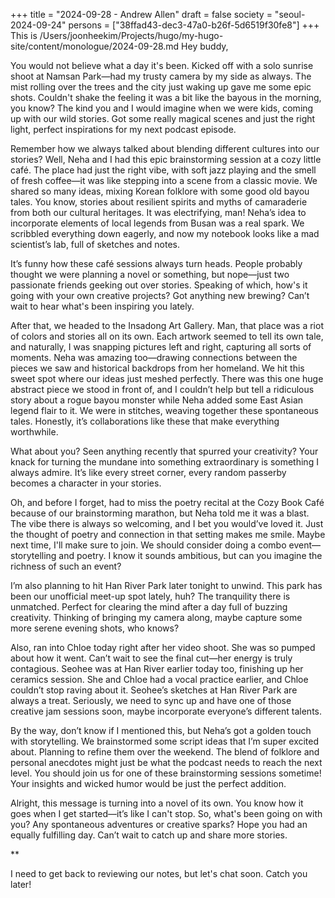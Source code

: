 +++
title = "2024-09-28 - Andrew Allen"
draft = false
society = "seoul-2024-09-24"
persons = ["38ffad43-dec3-47a0-b26f-5d6519f30fe8"]
+++
This is /Users/joonheekim/Projects/hugo/my-hugo-site/content/monologue/2024-09-28.md
Hey buddy,

You would not believe what a day it's been. Kicked off with a solo sunrise shoot at Namsan Park—had my trusty camera by my side as always. The mist rolling over the trees and the city just waking up gave me some epic shots. Couldn't shake the feeling it was a bit like the bayous in the morning, you know? The kind you and I would imagine when we were kids, coming up with our wild stories. Got some really magical scenes and just the right light, perfect inspirations for my next podcast episode.

Remember how we always talked about blending different cultures into our stories? Well, Neha and I had this epic brainstorming session at a cozy little café. The place had just the right vibe, with soft jazz playing and the smell of fresh coffee—it was like stepping into a scene from a classic movie. We shared so many ideas, mixing Korean folklore with some good old bayou tales. You know, stories about resilient spirits and myths of camaraderie from both our cultural heritages. It was electrifying, man! Neha’s idea to incorporate elements of local legends from Busan was a real spark. We scribbled everything down eagerly, and now my notebook looks like a mad scientist’s lab, full of sketches and notes.

It’s funny how these café sessions always turn heads. People probably thought we were planning a novel or something, but nope—just two passionate friends geeking out over stories. Speaking of which, how's it going with your own creative projects? Got anything new brewing? Can’t wait to hear what's been inspiring you lately.

After that, we headed to the Insadong Art Gallery. Man, that place was a riot of colors and stories all on its own. Each artwork seemed to tell its own tale, and naturally, I was snapping pictures left and right, capturing all sorts of moments. Neha was amazing too—drawing connections between the pieces we saw and historical backdrops from her homeland. We hit this sweet spot where our ideas just meshed perfectly. There was this one huge abstract piece we stood in front of, and I couldn’t help but tell a ridiculous story about a rogue bayou monster while Neha added some East Asian legend flair to it. We were in stitches, weaving together these spontaneous tales. Honestly, it’s collaborations like these that make everything worthwhile.

What about you? Seen anything recently that spurred your creativity? Your knack for turning the mundane into something extraordinary is something I always admire. It’s like every street corner, every random passerby becomes a character in your stories.

Oh, and before I forget, had to miss the poetry recital at the Cozy Book Café because of our brainstorming marathon, but Neha told me it was a blast. The vibe there is always so welcoming, and I bet you would’ve loved it. Just the thought of poetry and connection in that setting makes me smile. Maybe next time, I'll make sure to join. We should consider doing a combo event—storytelling and poetry. I know it sounds ambitious, but can you imagine the richness of such an event?

I’m also planning to hit Han River Park later tonight to unwind. This park has been our unofficial meet-up spot lately, huh? The tranquility there is unmatched. Perfect for clearing the mind after a day full of buzzing creativity. Thinking of bringing my camera along, maybe capture some more serene evening shots, who knows?

Also, ran into Chloe today right after her video shoot. She was so pumped about how it went. Can’t wait to see the final cut—her energy is truly contagious. Seohee was at Han River earlier today too, finishing up her ceramics session. She and Chloe had a vocal practice earlier, and Chloe couldn’t stop raving about it. Seohee’s sketches at Han River Park are always a treat. Seriously, we need to sync up and have one of those creative jam sessions soon, maybe incorporate everyone’s different talents.

By the way, don’t know if I mentioned this, but Neha’s got a golden touch with storytelling. We brainstormed some script ideas that I’m super excited about. Planning to refine them over the weekend. The blend of folklore and personal anecdotes might just be what the podcast needs to reach the next level. You should join us for one of these brainstorming sessions sometime! Your insights and wicked humor would be just the perfect addition.

Alright, this message is turning into a novel of its own. You know how it goes when I get started—it’s like I can't stop. So, what's been going on with you? Any spontaneous adventures or creative sparks? Hope you had an equally fulfilling day. Can’t wait to catch up and share more stories.

**

I need to get back to reviewing our notes, but let's chat soon. Catch you later!
